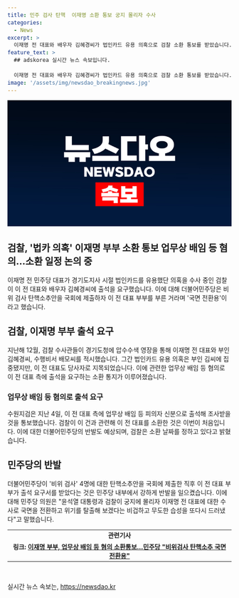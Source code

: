 ```yaml
---
title: 민주 검사 탄핵  이재명 소환 통보 궁지 몰리자 수사
categories:
  - News
excerpt: >
  이재명 전 대표와 배우자 김혜경씨가 법인카드 유용 의혹으로 검찰 소환 통보를 받았습니다. 지난해 12월 압수수색 영장에는 이 전 대표와 부인, 수행비서가 적시됐고, 이번 소환은 처음입니다. 검찰은 업무상 배임 등 혐의로 소환을 통보했고, 이에 대해 더불어민주당은 강하게 반발하고 있습니다. 민주당은 비위 검사 탄핵 소추안을 국회에 제출한 직후 소환 통보가 이루어졌다며 비난하고 있습니다.
feature_text: >
  ## adskorea 실시간 뉴스 속보입니다.

  이재명 전 대표와 배우자 김혜경씨가 법인카드 유용 의혹으로 검찰 소환 통보를 받았습니다. 지난해 12월 압수수색 영장에는 이 전 대표와 부인, 수행비서가 적시됐고, 이번 소환은 처음입니다. 검찰은 업무상 배임 등 혐의로 소환을 통보했고, 이에 대해 더불어민주당은 강하게 반발하고 있습니다. 민주당은 비위 검사 탄핵 소추안을 국회에 제출한 직후 소환 통보가 이루어졌다며 비난하고 있습니다.
image: '/assets/img/newsdao_breakingnews.jpg'
---
```


<p><img src="/assets/img/newsdao_breakingnews.jpg" alt="adskorea 속보" /></p>

<h2>검찰, '법카 의혹' 이재명 부부 소환 통보 업무상 배임 등 혐의…소환 일정 논의 중</h2>

<p data-ke-size="size16">이재명 전 민주당 대표가 경기도지사 시절 법인카드를 유용했단 의혹을 수사 중인 검찰이 이 전 대표와 배우자 김혜경씨에 출석을 요구했습니다. 이에 대해 더불어민주당은 비위 검사 탄핵소추안을 국회에 제출하자 이 전 대표 부부를 부른 거라며 '국면 전환용'이라고 했습니다.</p>

<h2 data-ke-size="size26">검찰, 이재명 부부 출석 요구</h2>

<p data-ke-size="size16">지난해 12월, 검찰 수사관들이 경기도청에 압수수색 영장을 통해 이재명 전 대표와 부인 김혜경씨, 수행비서 배모씨를 적시했습니다. 그간 법인카드 유용 의혹은 부인 김씨에 집중됐지만, 이 전 대표도 당사자로 지목되었습니다. 이에 관련한 업무상 배임 등 혐의로 이 전 대표 측에 출석을 요구하는 소환 통지가 이루어졌습니다.</p>

<h3>업무상 배임 등 혐의로 출석 요구</h3>

<p data-ke-size="size16">수원지검은 지난 4일, 이 전 대표 측에 업무상 배임 등 피의자 신분으로 출석해 조사받을 것을 통보했습니다. 검찰이 이 건과 관련해 이 전 대표를 소환한 것은 이번이 처음입니다. 이에 대한 더불어민주당의 반발도 예상되며, 검찰은 소환 날짜를 정하고 있다고 밝혔습니다.</p>

<h2 data-ke-size="size26">민주당의 반발</h2>

<p data-ke-size="size16">더불어민주당이 '비위 검사' 4명에 대한 탄핵소추안을 국회에 제출한 직후 이 전 대표 부부가 출석 요구서를 받았다는 것은 민주당 내부에서 강하게 반발을 일으켰습니다. 이에 대해 민주당 의원은 "윤석열 대통령과 검찰이 궁지에 몰리자 이재명 전 대표에 대한 수사로 국면을 전환하고 위기를 탈출해 보겠다는 비겁하고 무도한 습성을 또다시 드러냈다"고 말했습니다.</p>

<table>
    <tr>
        <td style="text-align: center; height: 17px;"><b>관련기사</b></td>
    </tr>
    <tr>
        <td style="text-align: center; height: 17px;"><b>링크: <a href="https://news.naver.com/main/read.nhn?mode=LSD&mid=shm&sid1=102&oid=422&aid=0000524157">이재명 부부, 업무상 배임 등 혐의 소환통보…민주당 "비위검사 탄핵소추 국면전환용"</a></b></td>
    </tr>
</table>

<p data-ke-size="size16">&nbsp;</p>
실시간 뉴스 속보는, <a href="https://newsdao.kr" rel="dofollow">https://newsdao.kr</a>


